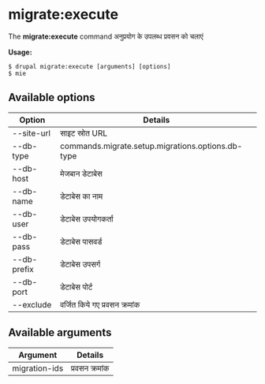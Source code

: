 # migrate:execute
The **migrate:execute** command अनुप्रयोग के उपलब्ध प्रवसन को चलाएं

**Usage:**
```
$ drupal migrate:execute [arguments] [options] 
$ mie  
```

## Available options
Option | Details
-------|-------------
--site-url | साइट स्रोत URL
--db-type | commands.migrate.setup.migrations.options.db-type
--db-host | मेजबान डेटाबेस
--db-name | डेटाबेस का नाम
--db-user | डेटाबेस उपयोगकर्ता
--db-pass | डेटाबेस पासवर्ड
--db-prefix | डेटाबेस उपसर्ग
--db-port | डेटाबेस पोर्ट
--exclude | वर्जित किये गए प्रवसन क्रमांक

## Available arguments
Argument | Details
---------|-------------
migration-ids | प्रवसन क्रमांक

